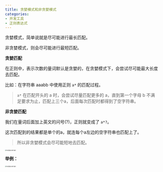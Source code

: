 ```yaml
---
title: 贪婪模式和非贪婪模式
categories: 
- 开发工具
- 正则表达式
---
```


贪婪模式，简单说就是尽可能进行最长匹配。

非贪婪模式，则会尽可能进行最短匹配。

**贪婪匹配**

在正则中，表示次数的量词默认是贪婪的，在贪婪模式下，会尝试尽可能最大长度去匹配。

比如：在字符串 aaabb 中使用正则 `a*` 的匹配过程。

> `a*` 在匹配开头的 a 时，会尝试尽量匹配更多的 a，直到第一个字母 b 不满足要求为止，匹配上三个a，后面每次匹配时都得到了空字符串。

**非贪婪匹配**

我们在量词后面加上英文的问号(?)，正则就变成了 `a*?`。

这次匹配到的结果都是单个的a，就连每个a左边的空字符串也匹配上了。

> 所以非贪婪模式会尽可能短地去匹配。

<img src="https://img-blog.csdnimg.cn/168973c9958b47f8b14732f84e54dcb3.png?x-oss-process=image/watermark,type_d3F5LXplbmhlaQ,shadow_50,text_Q1NETiBA5pyI5Ly06aOe6bG8,size_20,color_FFFFFF,t_70,g_se,x_16" alt="在这里插入图片描述" style="zoom:25%;" />

**举例：**

<img src="https://img-blog.csdnimg.cn/6d2e8282819648feb5e96db6d05e15dd.png?x-oss-process=image/watermark,type_d3F5LXplbmhlaQ,shadow_50,text_Q1NETiBA5pyI5Ly06aOe6bG8,size_20,color_FFFFFF,t_70,g_se,x_16" alt="在这里插入图片描述" style="zoom:25%;" />